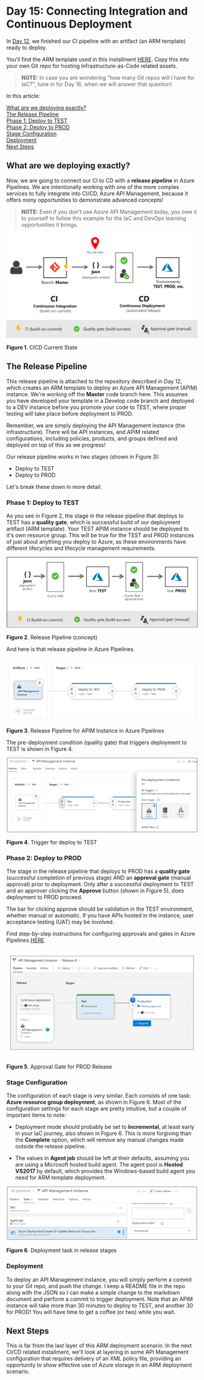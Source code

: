 # Day 15: Connecting Integration and Continuous Deployment

In [Day 12](https://github.com/starkfell/100DaysOfIaC/blob/master/articles/day.12.contin.integration.md), we finished our CI pipeline with an artifact (an ARM template) ready to deploy.

You'll find the ARM template used in this installment [HERE](../resources/apim_instance/instance.json). Copy this into your own Git repo for hosting Infrastructure-as-Code related assets. 

> **NOTE:** In case you are wondering "how many Git repos will I have for IaC?", tune in for Day 16, when we will answer that question!

In this article:

[What are we deploying exactly?](#what-are-we-deploying-exactly) <br/>
[The Release Pipeline](The-release-pipeline) <br/>
[Phase 1: Deploy to TEST](#phase-1-deploy-to-test) <br/>
[Phase 2: Deploy to PROD](#phase-2-deploy-to-prod) <br/>
[Stage Configuration](#stage-configuration) <br/>
[Deployment](#deployment) <br/>
[Next Steps](#next-steps) <br/>

## What are we deploying exactly?

Now, we are going to connect our CI to CD with a **release pipeline** in Azure Pipelines. We are intentionally working with one of the more complex services to fully integrate into CI/CD, Azure API Management, because it offers *many* opportunities to demonstrate advanced concepts!

> **NOTE:** Even if you don't use Azure API Management today, you owe it to yourself to follow this example for the IaC and DevOps learning opportunities it brings.

![CICD Current State](../images/day15/Fig1.curr.state.PNG)

**Figure 1**. CICD Current State

## The Release Pipeline

This release pipeline is attached to the repository described in Day 12, which creates an ARM template to deploy an Azure API Management (APIM) instance. We're working off the **Master** code branch here. This assumes you have developed your template in a Develop code branch and deployed to a DEV instance before you promote your code to TEST, where proper testing will take place before deployment to PROD.

Remember, we are simply deploying the API Management instance (the infrastructure). There will be API instances, and APIM related configurations, including policies, products, and groups defined and deployed on top of this as we progress!

Our release pipeline works in two stages (shown in Figure 3):

- Deploy to TEST
- Deploy to PROD

Let's break these down in more detail.

### Phase 1: Deploy to TEST

As you see in Figure 2, the stage in the release pipeline that deploys to TEST has a **quality gate**, which is successful build of our deployment artifact (ARM template). Your TEST APIM instance should be deployed to it's own resource group. This will be true for the TEST and PROD instances of just about anything you deploy to Azure, as these environments have different lifecycles and lifecycle management requirements.

![Rel Pipe in AZDO](../images/day15/Fig2.rel.pipe.png)

**Figure 2**. Release Pipeline (concept)

And here is that release pipeline in Azure Pipelines.

![Rel Pipe in AZDO](../images/day15/Fig3.rel.pipe.azdo.PNG)

**Figure 3**. Release Pipeline for APIM Instance in Azure Pipelines

The pre-deployment condition (quality gate) that triggers deployment to TEST is shown in Figure 4.

![Release trigger for test](../images/day15/Fig4.test.trigger.PNG)

**Figure 4**. Trigger for deploy to TEST

### Phase 2: Deploy to PROD

The stage in the release pipeline that deploys to PROD has a **quality gate** (successful completion of previous stage) AND an **approval gate** (manual approval) prior to deployment. Only after a successful deployment to TEST and an approver clicking the **Approve** button (shown in Figure 5), does deployment to PROD proceed.

The bar for clicking approve should be validation in the TEST environment, whether manual or automatic. If you have APIs hosted in the instance, user acceptance testing (UAT) may be involved.

Find step-by-step instructions for configuring approvals and gates in Azure Pipelines [HERE](https://docs.microsoft.com/en-us/azure/devops/pipelines/release/deploy-using-approvals?view=azure-devops)

![Rel Pipe in AZDO](../images/day15/Fig5.app.gate.png)

**Figure 5**. Approval Gate for PROD Release

### Stage Configuration

The configuration of each stage is very similar. Each consists of one task: **Azure resource group deployment**, as shown in Figure 6. Most of the configuration settings for each stage are pretty intuitive, but a couple of important items to note:

- Deployment mode should probably be set to **Incremental**, at least early in your IaC journey, also shown in Figure 6. This is more forgiving than the **Complete** option, which will remove any manual changes made outside the release pipeline.
  
- The values in **Agent job** should be left at their defaults, assuming you are using a Microsoft hosted build agent. The agent pool is **Hosted VS2017** by default, which provides the Windows-based build agent you need for ARM template deployment.

![Release pipe task](../images/day15/Fig6.deploy.task.png)

**Figure 6**. Deployment task in release stages

### Deployment

To deploy an API Management instance, you will simply perform a commit to your Git repo, and push the change. I keep a README file in the repo along with the JSON so I can make a simple change to the markdown document and perform a commit to trigger deployment. Note that an APIM instance will take more than 30 minutes to deploy to TEST, and another 30 for PROD! You will have time to get a coffee (or two) while you wait.

## Next Steps

This is far from the last layer of this ARM deployment scenario. In the next CI/CD related installment, we'll look at layering in some API Management configuration that requires delivery of an XML policy file, providing an opportunity to show effective use of Azure storage in an ARM deployment scenario.
